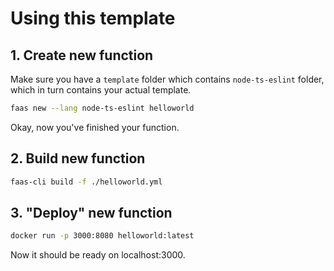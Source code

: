 # Using this template

## 1. Create new function

Make sure you have a `template` folder which contains `node-ts-eslint` folder, which in turn contains your actual template.

```bash
faas new --lang node-ts-eslint helloworld
```
Okay, now you've finished your function.

## 2. Build new function

```bash
faas-cli build -f ./helloworld.yml
```

## 3. "Deploy" new function

```bash
docker run -p 3000:8080 helloworld:latest
```

Now it should be ready on localhost:3000.
